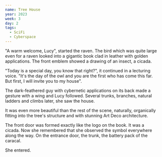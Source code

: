 ```yaml
---
name: Tree House
year: 2023
week: 3
day: 2
tags:
  - SciFi
  - Cyberspace
---
```


"A warm welcome, Lucy", started the raven. The bird which was quite large even
for a raven looked into a gigantic book clad in leather with golden
applications. The front emblem showed a drawing of an insect, a cicada.

"Today is a special day, you know that right?", it continued in a lecturing
voice. "It's the day of the owl and you are the first who has come this far. But
first, I will invite you to my house".

The dark-feathered guy with cybernetic applications on its back made a gesture
with a wing and Lucy followed. Several trunks, branches, natural ladders and
climbs later, she saw the house.

It was even more beautiful than the rest of the scene, naturally, organically
fitting into the tree's structure and with stunning Art Deco architecture.

The front door was formed exactly like the logo on the book. It was a cicada.
Now she remembered that she observed the symbol everywhere along the way. On the
entrance door, the trunk, the battery pack of the caracal.

She entered.
